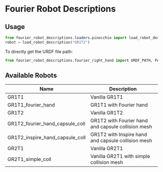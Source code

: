 # Fourier Robot Descriptions

## Usage

```python
from fourier_robot_descriptions.loaders.pinocchio import load_robot_description
robot = load_robot_description("GR1T2")
```

To directly get the URDF file path:

```python
from fourier_robot_descriptions.fourier_right_hand import URDF_PATH, PACKAGE_PATH
```

## Available Robots

| Name | Description |
|------|-------------|
| GR1T1 | Vanilla GR1T1  |
| GR1T1_fourier_hand | GR1T1 with Fourier hand |
| GR1T2 | Vanilla GR1T2  |
| GR1T2_fourier_hand_capsule_coll | GR1T2 with Fourier hand and capsule collision mesh |
| GR1T2_inspire_hand_capsule_coll | GR1T2 with Inspire hand and capsule collision mesh |
| GR2T1 | Vanilla GR2T1  |
| GR2T1_simple_coll | Vanilla GR2T1 with simple collision mesh | 